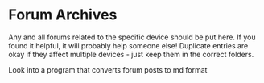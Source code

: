# Forum Archives

Any and all forums related to the specific device should be put here. If you found it helpful, it will probably help someone else! Duplicate entries are okay if they affect multiple devices - just keep them in the correct folders.

Look into a program that converts forum posts to md format